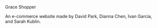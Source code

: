 Grace Shopper

An e-commerce website made by David Park, Dianna Chen, Ivan Garcia, and Sarah Kublin.
